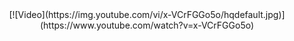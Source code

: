<div align="center">[![Video](https://img.youtube.com/vi/x-VCrFGGo5o/hqdefault.jpg)](https://www.youtube.com/watch?v=x-VCrFGGo5o)</div>

